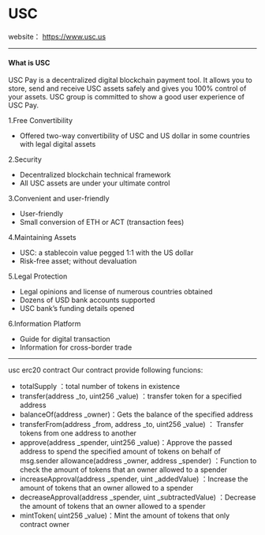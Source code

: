 # **USC**
website： https://www.usc.us

----------------
#### What is USC

USC Pay is a decentralized digital blockchain payment tool. It allows you to store, send and receive USC assets safely and gives you 100% control of your assets. USC group is committed to show a good user experience of USC Pay.


1.Free Convertibility
- Offered two-way convertibility of USC and US dollar in some countries with legal digital assets

2.Security
- Decentralized blockchain technical framework
- All USC assets are under your ultimate control

3.Convenient and user-friendly
- User-friendly
- Small conversion of ETH or ACT (transaction fees)

4.Maintaining Assets
- USC: a stablecoin value pegged 1:1 with the US dollar
- Risk-free asset; without devaluation

5.Legal Protection
- Legal opinions and license of numerous countries obtained
- Dozens of USD bank accounts supported
- USC bank’s funding details opened

6.Information Platform
- Guide for digital transaction
- Information for cross-border trade

----------------
usc erc20 contract Our contract provide following funcions:

* totalSupply ：total number of tokens in existence
* transfer(address _to, uint256 _value) ：transfer token for a specified address
* balanceOf(address _owner)：Gets the balance of the specified address
* transferFrom(address _from, address _to, uint256 _value) ： Transfer tokens from one address to another
* approve(address _spender, uint256 _value)：Approve the passed address to spend the specified amount of tokens on behalf of msg.sender allowance(address _owner, address _spender) ：Function to check the amount of tokens that an owner allowed to a spender
* increaseApproval(address _spender, uint _addedValue) ：Increase the amount of tokens that an owner allowed to a spender
* decreaseApproval(address _spender, uint _subtractedValue) ：Decrease the amount of tokens that an owner allowed to a spender
* mintToken( uint256 _value)：Mint the amount of tokens that only contract owner




